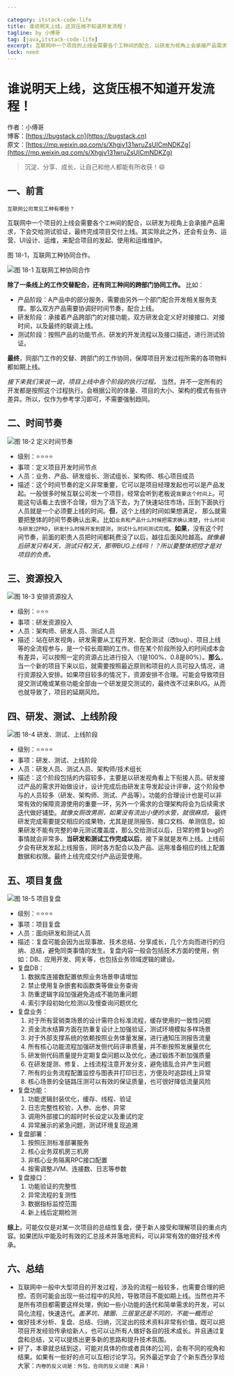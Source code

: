 ```yaml
---

category: itstack-code-life
title: 谁说明天上线，这货压根不知道开发流程！
tagline: by 小傅哥
tag: [java,itstack-code-life]
excerpt: 互联网中一个项目的上线会需要各个工种间的配合，以研发为视角上会承接产品需求，下会交给测试验证，最终完成项目交付上线。其实除此之外，还会有业务、运营、UI设计、运维，来配合项目的发起、使用和运维维护。
lock: need
---
```


# 谁说明天上线，这货压根不知道开发流程！

作者：小傅哥
<br/>博客：[https://bugstack.cn](https://bugstack.cn)
<br/>原文：[https://mp.weixin.qq.com/s/Xhgjv131wruZsUICmNDKZg](https://mp.weixin.qq.com/s/Xhgjv131wruZsUICmNDKZg)

> 沉淀、分享、成长，让自己和他人都能有所收获！😄

## 一、前言

`互联网公司常见工种有哪些？`

互联网中一个项目的上线会需要各个`工种`间的配合，以研发为视角上会承接产品需求，下会交给测试验证，最终完成项目交付上线。其实除此之外，还会有业务、运营、UI设计、运维，来配合项目的发起、使用和运维维护。

图 18-1，互联网工种协同合作。

![图 18-1 互联网工种协同合作](https://bugstack.cn/assets/images/2020/all-18-1.png)

**除了一条线上的工作交替配合，还有同工种间的跨部门协同工作。** 比如：
- 产品阶段：A产品中的部分服务，需要由另外一个部门配合开发相关服务支撑。那么双方产品需要协调好时间节奏，配合上线。
- 研发阶段：承接着产品跨部门的对接功能，双方研发会定义好对接接口、对接时间，以及最终的联调上线。
- 测试阶段：按照产品的功能节点、研发的开发流程以及接口描述，进行测试验证。

**最终**，同部门工作的交替、跨部门的工作协同，保障项目开发过程所需的各项物料都如期上线。

*接下来我们来说一说，项目上线中各个阶段的执行过程。* 当然，并不一定所有的开发都是按照这个过程执行。​会根据公司的体量、项目的大小、架构的模式有些许差异。所以，仅作为参考学习即可，不需要强制趋同。

## 二、时间节奏

![图 18-2 定义时间节奏](https://bugstack.cn/assets/images/2020/all-18-2.png)

- 级别：⭐⭐⭐⭐
- 事项：定义项目开发时间节点
- 人员：业务、产品、研发组长、测试组长、架构师、核心项目成员
- 描述：这个时间节奏的定义非常重要，它可以是项目经理发起也可以是产品发起。一般很多时候互联公司发一个项目，经常会听到老板说`我要这个时间上`。可能这句话看上去很不合理，但为了活下去，为了快速站住市场，压到下面执行人员就是一个必须要上线的时间。**但**，这个上线的时间如果想满足， 那么就需要把整体的时间节奏确认出来。比如`业务和产品什么时候把需求确认清楚`，`什么时间与研发过PRD`，`研发什么时候开发到提测`，`测试什么时间测试完成`。**如果**，没有这个时间节奏，前面的职责人员把时间都耗费没了以后，越往后面风险越高。*就像最后研发只有4天，测试只有2天，那带BUG上线吗！？所以要整体把控才是对项目的负责。*

## 三、资源投入

![图 18-3 安排资源投入](https://bugstack.cn/assets/images/2020/all-18-3.png)

- 级别：⭐⭐⭐
- 事项：研发资源投入
- 人员：架构师、研发人员、测试人员
- 描述：站在研发视角，研发需要从工程开发、配合测试（改bug）、项目上线等的全流程参与，是一个较长周期的工作。但在某个阶段所投入的时间成本会有差异，可以按照一定的资源占比进行投入（1是100%、0.8是80%）。**那么**，当一个新的项目下来以后，就需要按照最近原则和项目的人员可投入情况，进行资源投入安排。如果项目较多的情况下，资源安排不合理。可能会导致项目提交测试晚或某些功能全部由一个研发提交测试的，最终改不过来BUG。从而也就导致了，项目的延期风险。

## 四、研发、测试、上线阶段

![图 18-4 研发、测试、上线阶段](https://bugstack.cn/assets/images/2020/all-18-4.png)

- 级别：⭐⭐⭐⭐
- 事项：研发、测试、上线阶段
- 人员：研发人员、测试人员、架构师/技术组长
- 描述：这个阶段包括的内容较多，主要是以研发视角看上下衔接人员。研发接过产品的需求开始做设计，设计完成后由研发主导发起设计评审，这个阶段参与的人员较多（研发、架构师、测试、产品等）。功能的合理设计也是可以非常有效的保障资源使用的重要一环，另外一个需求的合理架构将会为后续需求迭代做好铺垫。*就像女厕改男厕，如果没有流出小便的水管，就很麻烦。* 最终研发完成需要提交相应的成果物，尤其是提测报告、接口文档、单测信息。如果研发不能有完整的单元测试覆盖度，那么交给测试以后，日常的修复bug的事情就会非常多。**当研发和测试工作完成以后**，接下来就是发布上线。上线前夕会有研发发起上线报告，同时各方配合以及产品、运用准备相应的线上配置数据和权限。最终上线完成交付产品运营使用。

## 五、项目复盘

![图 18-5 项目复盘](https://bugstack.cn/assets/images/2020/all-18-5.png)

- 级别：⭐⭐⭐⭐
- 事项：项目复盘
- 人员：面向研发和测试人员
- 描述：复盘可能会因为出现事故、技术总结、分享成长，几个方向而进行的归纳、总结，避免同类事情的发生。复盘内容一般会包括技术方面的使用，例如：DB、应用开发、网关等，也包括业务领域逻辑的建设。
- 复盘DB：
	1. 数据库连接数配置依照业务场景申请增加
  2. 禁止使用复杂嵌套和函数类等做业务查询
  3. 防重逻辑字段加强避免造成不能防重问题
  4. 索引字段初始化检测以及慢查询问题优化
- 复盘业务：
	1. 对于所有营销类场景的设计需符合标准流程，缓存使用的一致性问题
  2. 资金流水结算方面在防重复设计上加强验证，测试环境模拟多样场景
  3. 对于外部支撑系统的依赖按照业务体量发展，进行通知压测报告流量
  4. 所有核心功能流程加强研发侧代码评审质量，并不断按照发展量优化
  5. 研发侧代码质量提升定期复盘问题以及优化，通过锻炼不断加强质量
  6. 在研发提测、修复、上线流程注意开发分支，避免错乱合并产生问题
  7. 所有的业务流程配置监控与图表并打印日志，方便及时追踪线上异常
  8. 核心场景的全链路压测可以有效的保证质量，也可很好降低流量风险
- 复盘功能：
	1. 功能逻辑封装优化，缓存、线程、验证
	2. 日志完整性校验，入参、出参、异常
	3. 调用外部接口的超时时长设定以及重试约定
	4. 异常展示的紧急问题，测试环境复现追溯
- 复盘部署：
	1. 按照压测标准部署服务
	2. 核心业务双机房三机房
	3. 非核心业务隔离RPC接口配置
	4. 按需调整JVM、连接数、日志等参数
- 复盘接口：
	1. 功能验证的完整性
	2. 异常流程的复测性
	3. 数据指标监控范围
	4. 新上线后定期检测

**综上**，可能仅仅是对某一次项目的总结性复盘，便于新人接受和理解项目的重点内容。如果团队中能及时有效的汇总技术并落地资料，可以非常有效的做好技术传承。

## 六、总结

- 互联网中一般中大型项目的开发过程，涉及的流程一般较多，也需要合理的把控。否则可能会出现一些过程中的风险，导致项目不能如期上线。当然也并不是所有项目都需要这样处理，例如一些小功能的迭代和简单需求的开发，可以简化流程，快速迭代。*盖茅坑、猪圈、三居室还是不同的，不能一概而论*
- 做好技术分析、复盘、总结、归纳，沉淀出的技术资料非常有价值，既可以把项目开发经验传承给新人，也可以让所有人做好各自的技术成长。并且通过复盘和总结，又可以提炼出更多新的思路和提升技术氛围。
- 好了，本章就总结到这，可能对具体的你或者具体的公司，会有不同的视角和结果。如果有一些好的点可以互相讨论学习。另外最近学会了个新东西分享给大家：`内卷的反义词是：外包，合同的反义词是：离异！`
